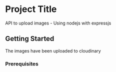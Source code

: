 # Project Title

API to upload images - Using nodejs with expressjs

## Getting Started

The images have been uploaded to cloudinary

### Prerequisites
